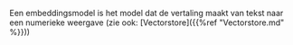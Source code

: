 Een embeddingsmodel is het model dat de vertaling maakt van tekst naar een numerieke weergave (zie ook: [Vectorstore]({{%ref "Vectorstore.md" %}}))
